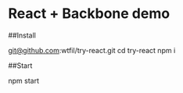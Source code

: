 React + Backbone demo
=========

##Install

  git@github.com:wtfil/try-react.git
  cd try-react
  npm i
  
##Start
  
  npm start
